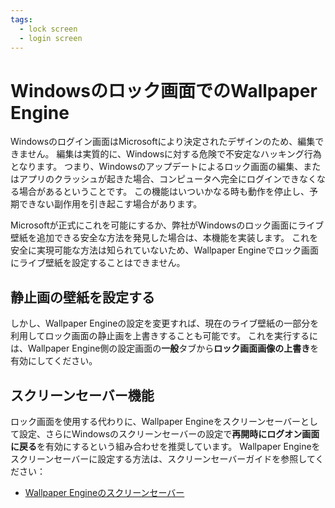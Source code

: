 ```yaml
---
tags:
  - lock screen
  - login screen
---
```


# Windowsのロック画面でのWallpaper Engine

Windowsのログイン画面はMicrosoftにより決定されたデザインのため、編集できません。 編集は実質的に、Windowsに対する危険で不安定なハッキング行為となります。 つまり、Windowsのアップデートによるロック画面の編集、またはアプリのクラッシュが起きた場合、コンピュータへ完全にログインできなくなる場合があるということです。 この機能はいついかなる時も動作を停止し、予期できない副作用を引き起こす場合があります。

Microsoftが正式にこれを可能にするか、弊社がWindowsのロック画面にライブ壁紙を追加できる安全な方法を発見した場合は、本機能を実装します。 これを安全に実現可能な方法は知られていないため、Wallpaper Engineでロック画面にライブ壁紙を設定することはできません。

## 静止画の壁紙を設定する

しかし、Wallpaper Engineの設定を変更すれば、現在のライブ壁紙の一部分を利用してロック画面の静止画を上書きすることも可能です。 これを実行するには、Wallpaper Engine側の設定画面の**一般**タブから**ロック画面画像の上書き**を有効にしてください。

## スクリーンセーバー機能

ロック画面を使用する代わりに、Wallpaper Engineをスクリーンセーバーとして設定、さらにWindowsのスクリーンセーバーの設定で**再開時にログオン画面に戻る**を有効にするという組み合わせを推奨しています。 Wallpaper Engineをスクリーンセーバーに設定する方法は、スクリーンセーバーガイドを参照してください：

* [Wallpaper Engineのスクリーンセーバー](/functionality/screensaver.html)